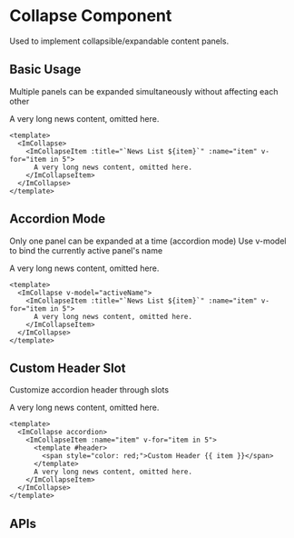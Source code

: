 # Collapse Component

Used to implement collapsible/expandable content panels.

<script setup lang="ts">
import { ref } from 'vue';
const activeName = ref('1');
</script>

## Basic Usage

Multiple panels can be expanded simultaneously without affecting each other

<ImCollapse>
  <ImCollapseItem :title="`News List ${item}`" :name="item" v-for="item in 5">
    A very long news content, omitted here.
  </ImCollapseItem>
</ImCollapse>

```vue
<template>
  <ImCollapse>
    <ImCollapseItem :title="`News List ${item}`" :name="item" v-for="item in 5">
      A very long news content, omitted here.
    </ImCollapseItem>
  </ImCollapse>
</template>
```

## Accordion Mode

Only one panel can be expanded at a time (accordion mode)
Use v-model to bind the currently active panel's name

<ImCollapse v-model="activeName">
  <ImCollapseItem :title="`News List ${item}`" :name="item" v-for="item in 5">
    A very long news content, omitted here.
  </ImCollapseItem>
</ImCollapse>

```vue
<template>
  <ImCollapse v-model="activeName">
    <ImCollapseItem :title="`News List ${item}`" :name="item" v-for="item in 5">
      A very long news content, omitted here.
    </ImCollapseItem>
  </ImCollapse>
</template>
```

## Custom Header Slot

Customize accordion header through slots

<ImCollapse accordion>
  <ImCollapseItem :name="item" v-for="item in 5">
    <template #header>
      <span style="color: red;">Custom Header {{item}}</span>
    </template>
    A very long news content, omitted here.
  </ImCollapseItem>
</ImCollapse>

```vue
<template>
  <ImCollapse accordion>
    <ImCollapseItem :name="item" v-for="item in 5">
      <template #header>
        <span style="color: red;">Custom Header {{ item }}</span>
      </template>
      A very long news content, omitted here.
    </ImCollapseItem>
  </ImCollapse>
</template>
```

## APIs